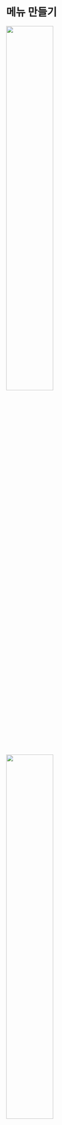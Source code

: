 메뉴 만들기
=======================
<img src="https://github.com/isp829/3dunitymulty/blob/master/images/lecture3/lecture3-4/3-4-1.PNG" width="50%">  
<img src="https://github.com/isp829/3dunitymulty/blob/master/images/lecture3/lecture3-4/3-4-2.PNG" width="50%">  

* 방에 들어갔을때 방이름이 뜨도록 코드를 만들어준다. 

-------------------------------------------------------------   
<img src="https://github.com/isp829/3dunitymulty/blob/master/images/lecture3/lecture3-4/3-4-3.png" width="50%">  

* canvas에서 바뀌 코드요소들을 추가해준다. 

-------------------------------------------------------------   
<img src="https://github.com/isp829/3dunitymulty/blob/master/images/lecture3/lecture3-4/3-4-4.PNG" width="50%">  
<img src="https://github.com/isp829/3dunitymulty/blob/master/images/lecture3/lecture3-4/3-4-5.PNG" width="50%">  

* 실행해보면 이제 내가 지정한 방 이름이 위에 뜬다.  

-------------------------------------------------------------   
<img src="https://github.com/isp829/3dunitymulty/blob/master/images/lecture3/lecture3-4/3-4-6.PNG" width="50%">  
<img src="https://github.com/isp829/3dunitymulty/blob/master/images/lecture3/lecture3-4/3-4-7.PNG" width="50%">  

* 방을 떠났을때 어떻게 작동해야 할지 코드로 짜준다.  
* leave room버튼을 눌렀을때 어떤행동을 해야할지 할당해준다. 
* 실행해보면 방 만들고 방 나가기 까지는 작동하는걸 볼 수 있다. 

-------------------------------------------------------------   
```
using System.Collections;
using System.Collections.Generic;
using UnityEngine;
using Photon.Pun;//포톤 기능 사용
using TMPro;//텍스트 메쉬 프로 기능 사용

public class Launcher : MonoBehaviourPunCallbacks//다른 포톤 반응 받아들이기
{
    [SerializeField] TMP_InputField roomNameInputField;
    [SerializeField] TMP_Text errorText;
    [SerializeField] TMP_Text roomNameText;
    void Start()
    {
        Debug.Log("Connecting to Master");
        PhotonNetwork.ConnectUsingSettings();//설정한 포톤 서버에 때라 마스터 서버에 연결
    }

    public override void OnConnectedToMaster()//마스터서버에 연결시 작동됨
    {
        Debug.Log("Connected to Master");
        PhotonNetwork.JoinLobby();//마스터 서버 연결시 로비로 연결
    }

    public override void OnJoinedLobby()//로비에 연결시 작동
    {
        MenuManager.Instance.OpenMenu("title");//로비에 들어오면 타이틀 메뉴 키기
        Debug.Log("Joined Lobby");
    }
    public void CreateRoom()//방만들기
    {
        if (string.IsNullOrEmpty(roomNameInputField.text))
        {
            return;//방 이름이 빈값이면 방 안만들어짐
        }
        PhotonNetwork.CreateRoom(roomNameInputField.text);//포톤 네트워크기능으로 roomNameInputField.text의 이름으로 방을 만든다.
        MenuManager.Instance.OpenMenu("loading");//로딩창 열기
    }

    public override void OnJoinedRoom()//방에 들어갔을때 작동
    {
        MenuManager.Instance.OpenMenu("room");//룸 메뉴 열기
        roomNameText.text = PhotonNetwork.CurrentRoom.Name;//들어간 방 이름표시
    }

    public override void OnCreateRoomFailed(short returnCode, string message)//방 만들기 실패시 작동
    {
        errorText.text = "Room Creation Failed: " + message;
        MenuManager.Instance.OpenMenu("error");//에러 메뉴 열기
    }

    public void LeaveRoom()
    {
        PhotonNetwork.LeaveRoom();//방떠나기 포톤 네트워크 기능
        MenuManager.Instance.OpenMenu("loading");//로딩창 열기
    }

    public override void OnLeftRoom()//방을 떠나면 호출
    {
        MenuManager.Instance.OpenMenu("title");//방떠나기 성공시 타이틀 메뉴 호출
    }
}

```

* 추가한 launcher스크립트의 전문이다. 

----------------------------------------------------    
<img src="https://github.com/isp829/3dunitymulty/blob/master/images/lecture3/lecture3-4/3-4-8.PNG" width="50%">  
<img src="https://github.com/isp829/3dunitymulty/blob/master/images/lecture3/lecture3-4/3-4-9.PNG" width="50%">  

* 새로운 메뉴를 만들어주자.  
* Find Room Menu를 만들어주고 텍스트 메쉬 프로를 화면과 같이 넣어주자. 

-------------------------------------------------------------   
<img src="https://github.com/isp829/3dunitymulty/blob/master/images/lecture3/lecture3-4/3-4-10.PNG" width="50%">  
<img src="https://github.com/isp829/3dunitymulty/blob/master/images/lecture3/lecture3-4/3-4-11.PNG" width="50%">  
<img src="https://github.com/isp829/3dunitymulty/blob/master/images/lecture3/lecture3-4/3-4-12.PNG" width="50%">  

* UI에서 image를 추가해주자.  
* 크기와 위치와 색깔을 정해주면 화면과 같이 된다. 

-------------------------------------------------------------   
<img src="https://github.com/isp829/3dunitymulty/blob/master/images/lecture3/lecture3-4/3-4-13.PNG" width="50%">  
<img src="https://github.com/isp829/3dunitymulty/blob/master/images/lecture3/lecture3-4/3-4-14.PNG" width="50%">  
<img src="https://github.com/isp829/3dunitymulty/blob/master/images/lecture3/lecture3-4/3-4-15.PNG" width="50%">  

* 버튼을 추가해주고 버튼을 누르면 title 메뉴로 돌아가게끔 설정을 해주자.  

-------------------------------------------------------------   
<img src="https://github.com/isp829/3dunitymulty/blob/master/images/lecture3/lecture3-4/3-4-16.PNG" width="50%">  

* 아까 추가한 이미지에 vertical layout group을 추가해주고 설정을 해주자. 

-------------------------------------------------------------   
<img src="https://github.com/isp829/3dunitymulty/blob/master/images/lecture3/lecture3-4/3-4-17.PNG" width="50%">  
<img src="https://github.com/isp829/3dunitymulty/blob/master/images/lecture3/lecture3-4/3-4-18.PNG" width="50%">  
<img src="https://github.com/isp829/3dunitymulty/blob/master/images/lecture3/lecture3-4/3-4-19.PNG" width="50%">  
<img src="https://github.com/isp829/3dunitymulty/blob/master/images/lecture3/lecture3-4/3-4-20.PNG" width="50%">  

* 방 이름으로 쓸 버튼을 추가해주고 크기를 조정해주고 prefab화 시켜준다. 

-------------------------------------------------------------   

[목차로](https://github.com/isp829/3dunitymulty/blob/master/README.md)  
[다음](https://github.com/isp829/3dunitymulty/blob/master/lecture/lecture3-5.md)  
-----------------------------
